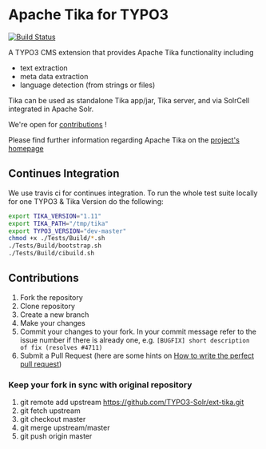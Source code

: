 # Apache Tika for TYPO3

[![Build Status](https://travis-ci.org/TYPO3-Solr/ext-tika.svg?branch=master)](https://travis-ci.org/TYPO3-Solr/ext-tika)

A TYPO3 CMS extension that provides Apache Tika functionality including

* text extraction
* meta data extraction
* language detection (from strings or files)

Tika can be used as standalone Tika app/jar, Tika server, and via SolrCell integrated in Apache Solr.

We're open for [contributions](#Contributions) !

Please find further information regarding Apache Tika on the [project's homepage](http://tika.apache.org)


## Continues Integration

We use travis ci for continues integration. To run the whole test suite locally for one TYPO3 & Tika Version
do the following:

```bash
export TIKA_VERSION="1.11"
export TIKA_PATH="/tmp/tika"
export TYPO3_VERSION="dev-master"
chmod +x ./Tests/Build/*.sh
./Tests/Build/bootstrap.sh
./Tests/Build/cibuild.sh
```

## <a name="Contributions"></a>Contributions

1. Fork the repository
2. Clone repository
3. Create a new branch
4. Make your changes
5. Commit your changes to your fork. In your commit message refer to the issue number if there is already one, e.g. `[BUGFIX] short description of fix (resolves #4711)`
6. Submit a Pull Request (here are some hints on [How to write the perfect pull request](https://github.com/blog/1943-how-to-write-the-perfect-pull-request))

### Keep your fork in sync with original repository

1. git remote add upstream https://github.com/TYPO3-Solr/ext-tika.git
2. git fetch upstream
3. git checkout master
4. git merge upstream/master
5. git push origin master